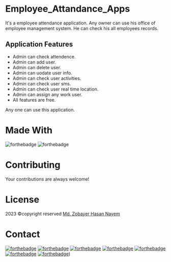 # Employee_Attandance_Apps
It's a employee attendance application. Any owner can use his office of employee management system. He can check his all employees records.

## Application Features
  - Admin can check attendence.
  - Admin can add user.
  - Admin can delete user.
  - Admin can uodate user info.
  - Admin can check user activities.
  - Admin can check user sms.
  - Admin can check user real time location.
  - Admin can assign any work user.
  - All features are free.

Any one can use this application.

# Made With
![forthebadge](https://img.shields.io/badge/Android_Studio-5C2D91?style=for-the-badge&logo=android%20studio&logoColor=white)
![forthebadge](https://img.shields.io/badge/Java-5C2D91?style=for-the-badge&logo=java&logoColor=white)


# Contributing
Your contributions are always welcome!

# License
2023 ©copyright reserved [Md. Zobayer Hasan Nayem](https://mail.google.com/mail/?view=cm&fs=1&to=zobayer.dev@gmail.com)

# Contact
[![forthebadge](https://img.shields.io/badge/Gmail-D14836?style=for-the-badge&logo=gmail&logoColor=white)](https://mail.google.com/mail/?view=cm&fs=1&to=zobayer.dev@gmail.com)
[![forthebadge](https://img.shields.io/badge/Facebook-D14836?style=for-the-badge&logo=facebook&logoColor=white)](https://www.facebook.com/zobayerdev/)
[![forthebadge](https://img.shields.io/badge/LinkedIn-D14836?style=for-the-badge&logo=linkedin&logoColor=white)](https://www.linkedin.com/in/zobayerdev/)
[![forthebadge](https://img.shields.io/badge/Instagram-D14836?style=for-the-badge&logo=instagram&logoColor=white)](https://www.instagram.com/zobayerdev/)
[![forthebadge](https://img.shields.io/badge/GitHub-100000?style=for-the-badge&logo=github&logoColor=white)](https://www.github.com/zobayerdev/)
[![forthebadge](https://img.shields.io/badge/Android-3DDC84?style=for-the-badge&logo=android&logoColor=white)](https://www.android.com/zobayerdev/)
[![forthebadge](https://img.shields.io/badge/Google_Play-414141?style=for-the-badge&logo=google-play&logoColor=white)](https://play.google.com/store/apps/dev?id=6580660399707616800))
 
<!-- <img src="https://user-images.githubusercontent.com/74914169/235325219-766dd1d4-feee-419b-a57e-df1faca3dcc5.png" width=85% height=80% >  -->

<!-- <img src="https://user-images.githubusercontent.com/74914169/230726723-1917f7cd-5520-4fdb-82fc-554f522f0aed.png" width=45% height=45% > -->
